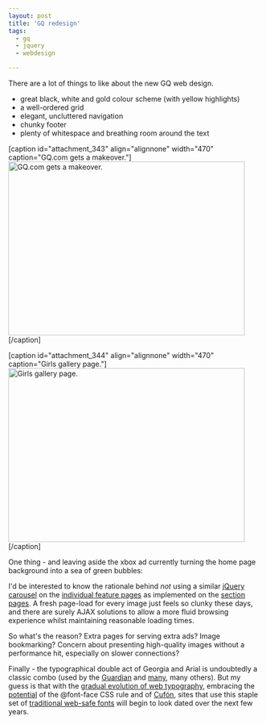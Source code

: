 ```yaml
---
layout: post
title: 'GQ redesign'
tags:
  - gq
  - jquery
  - webdesign

---
```


There are a lot of things to like about the new GQ web design.

<ul>
	<li>great black, white and gold colour scheme (with yellow highlights)</li>
	<li>a well-ordered grid</li>
	<li>elegant, uncluttered navigation</li>
	<li>chunky footer</li>
	<li>plenty of whitespace and breathing room around the text</li>
</ul>

[caption id="attachment_343" align="alignnone" width="470" caption="GQ.com gets a makeover."]<a href="http://www.strangerpixel.com/blog/wp-content/uploads/2010/02/gq-main.jpg"><img class="size-medium wp-image-343" title="gq-main" src="http://www.strangerpixel.com/blog/wp-content/uploads/2010/02/gq-main-470x345.jpg" alt="GQ.com gets a makeover." width="470" height="345" /></a>[/caption]

[caption id="attachment_344" align="alignnone" width="470" caption="Girls gallery page."]<a href="http://www.strangerpixel.com/blog/wp-content/uploads/2010/02/gq-gallery.jpg"><img class="size-medium wp-image-344" title="gq-gallery" src="http://www.strangerpixel.com/blog/wp-content/uploads/2010/02/gq-gallery-470x345.jpg" alt="Girls gallery page." width="470" height="345" /></a>[/caption]

One thing - and leaving aside the xbox ad currently turning the home page background into a sea of green bubbles:

I'd be interested to know the rationale behind <em>not</em> using a similar <a href="http://jquery.com/">jQuery</a> <a href="http://flowplayer.org/tools/scrollable.html">carousel</a> on the <a href="http://www.gq-magazine.co.uk/girls/gq-girls/cheryl-cole/girl">individual feature pages</a> as implemented on the <a href="http://www.gq-magazine.co.uk/style">section pages</a>. A fresh page-load for every image just feels so clunky these days, and there are surely AJAX solutions to allow a more fluid browsing experience whilst maintaining reasonable loading times.

So what's the reason? Extra pages for serving extra ads? Image bookmarking? Concern about presenting high-quality images without a performance hit, especially on slower connections?

Finally - the typographical double act of Georgia and Arial is undoubtedly a classic combo (used by the <a href="http://www.guardian.co.uk/">Guardian</a> and <a href="http://www.arts.ac.uk/">many</a>, many others). But my guess is that with the <a href="http://arstechnica.com/web/news/2009/07/font-face-typekit-and-font-licensing-the-state-of-web-type.ars">gradual evolution of web typography</a>, embracing the <a href="http://craigmod.com/journal/font-face/">potential</a> of the @font-face CSS rule and of <a href="http://wiki.github.com/sorccu/cufon/">Cufón</a>, sites that use this staple set of <a href="http://safalra.com/web-design/typography/web-safe-fonts-myth/">traditional web-safe fonts</a> will begin to look dated over the next few years.

